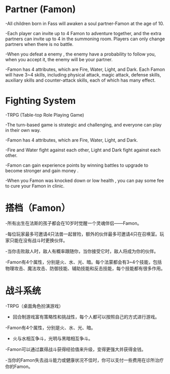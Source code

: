 # Partner (Famon)

-All children born in Fass will awaken a soul partner-Famon at the age of 10.

-Each player can invite up to 4 Famon to adventure together, and the extra partners can invite up to 4 in the summoning room. Players can only change partners when there is no battle.

-When you defeat a enemy , the enemy have a probability to follow you, when you accept it, the enemy will be your partner.

-Famon has 4 attributes, which are Fire, Water, Light, and Dark. Each Famon will have 3~4 skills, including physical attack, magic attack, defense skills, auxiliary skills and counter-attack skills, each of which has many effect.


# Fighting System

-TRPG (Table-top Role Playing Game)

-The turn-based game is strategic and challenging, and everyone can play in their own way.

-Famon has 4 attributes, which are Fire, Water, Light, and Dark. 

-Fire and Water fight against each other, Light and Dark fight against each other.

-Famon can gain experience points by winning battles to upgrade to become stronger and gain money .

-When you Famon was knocked down or low health , you can pay some fee to cure your Famon in clinic.



# 搭档（Famon）

-所有出生在法斯的孩子都会在10岁时觉醒一个灵魂伴侣——Famon。

-每位玩家最多可邀请4只法兽一起冒险，额外的伙伴最多可邀请4只在召唤室。玩家只能在没有战斗时更换伙伴。

-当你击败敌人时，敌人有概率跟随你，当你接受它时，敌人将成为你的伙伴。

-Famon有4个属性，分别是火、水、光、暗。每个法蒙都会有3~4个技能，包括物理攻击、魔法攻击、防御技能、辅助技能和反击技能，每个技能都有很多作用。


# 战斗系统

-TRPG（桌面角色扮演游戏）

- 回合制游戏富有策略性和挑战性，每个人都可以按照自己的方式进行游戏。

-Famon有4个属性，分别是火、水、光、暗。

- 火与水相互争斗，光明与黑暗相互争斗。

-Famon可以通过赢得战斗获得经验值来升级，变得更强大并获得金钱。

-当你的Famon失去战斗能力或健康状况不佳时，你可以支付一些费用在诊所治疗你的Famon。
